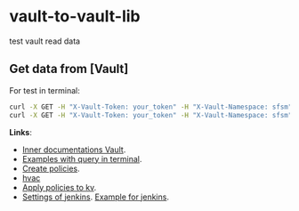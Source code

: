 # vault-to-vault-lib
test vault read data


## Get data from [Vault]


For test in terminal:

```bash
curl -X GET -H "X-Vault-Token: your_token" -H "X-Vault-Namespace: sfsm" https://vault.lmru.adeo.com/v1/data_base/data/greenplum_production
curl -X GET -H "X-Vault-Token: your_token" -H "X-Vault-Namespace: sfsm" https://vault.lmru.adeo.com/v1/data_base/data/click_house
```



**Links**:

- [Inner documentations Vault](https://confluence.lmru.tech/display/DEVOPS/Vault#Vault-HowtoUse).
- [Examples with query in terminal](https://confluence.lmru.tech/display/DEVOPS/Vault+Basics).
- [Create poliсies](https://confluence.lmru.tech/pages/viewpage.action?pageId=154567241).
-  [hvac](https://hvac.readthedocs.io/en/stable/)
- [Apply poliсies to kv](https://confluence.lmru.tech/pages/viewpage.action?pageId=154567224).
- [Settings of jenkins](https://confluence.lmru.tech/pages/viewpage.action?pageId=154567224). [Example for jenkins](https://github.com/adeo/sfsm%E2%80%93inequality/blob/master/deploy/Jenkinsfile).
